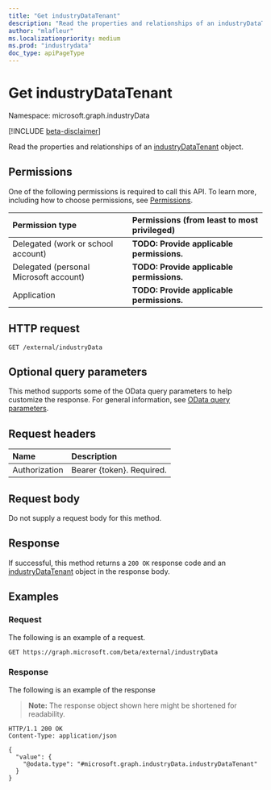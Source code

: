 ```yaml
---
title: "Get industryDataTenant"
description: "Read the properties and relationships of an industryDataTenant object."
author: "mlafleur"
ms.localizationpriority: medium
ms.prod: "industrydata"
doc_type: apiPageType
---
```


# Get industryDataTenant

Namespace: microsoft.graph.industryData

[!INCLUDE [beta-disclaimer](../../includes/beta-disclaimer.md)]

Read the properties and relationships of an [industryDataTenant](../resources/industrydata-industrydatatenant.md) object.

## Permissions

One of the following permissions is required to call this API. To learn more, including how to choose permissions, see [Permissions](/graph/permissions-reference).

| Permission type                        | Permissions (from least to most privileged) |
| :------------------------------------- | :------------------------------------------ |
| Delegated (work or school account)     | **TODO: Provide applicable permissions.**   |
| Delegated (personal Microsoft account) | **TODO: Provide applicable permissions.**   |
| Application                            | **TODO: Provide applicable permissions.**   |

## HTTP request

<!-- {
  "blockType": "ignored"
}
-->

```http
GET /external/industryData
```

## Optional query parameters

This method supports some of the OData query parameters to help customize the response. For general information, see [OData query parameters](/graph/query-parameters).

## Request headers

| Name          | Description               |
| :------------ | :------------------------ |
| Authorization | Bearer {token}. Required. |

## Request body

Do not supply a request body for this method.

## Response

If successful, this method returns a `200 OK` response code and an [industryDataTenant](../resources/industrydata-industrydatatenant.md) object in the response body.

## Examples

### Request

The following is an example of a request.

<!-- {
  "blockType": "request",
  "name": "get_industrydatatenant"
}
-->

```http
GET https://graph.microsoft.com/beta/external/industryData
```

### Response

The following is an example of the response

> **Note:** The response object shown here might be shortened for readability.

<!-- {
  "blockType": "response",
  "truncated": true,
  "@odata.type": "microsoft.graph.industryData.industryDataTenant"
}
-->

```http
HTTP/1.1 200 OK
Content-Type: application/json

{
  "value": {
    "@odata.type": "#microsoft.graph.industryData.industryDataTenant"
  }
}
```
